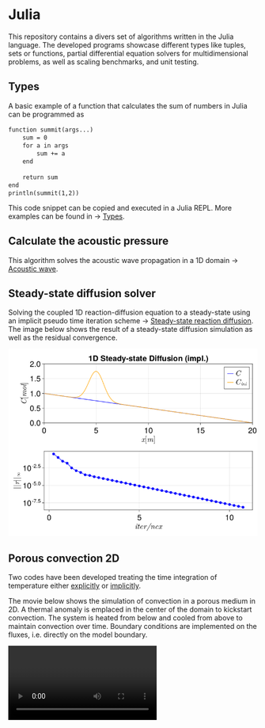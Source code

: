 # Julia

This repository contains a divers set of algorithms written in the Julia language.
The developed programs showcase different types like tuples, sets or functions, partial differential equation solvers for multidimensional problems, as well as scaling benchmarks, and unit testing.

## Types
A basic example of a function that calculates the sum of numbers in Julia can be programmed as
```
function summit(args...)
    sum = 0
    for a in args
        sum += a 
    end

    return sum
end
println(summit(1,2))
```
This code snippet can be copied and executed in a Julia REPL. More examples can be found in -> [Types](BasicScripts/types).

## Calculate the acoustic pressure
This algorithm solves the acoustic wave propagation in a 1D domain -> [Acoustic wave](BasicScripts/ETHZ_MasterClass_SolvingPDEsInParallelOnGPUs/lecture2/src/FD_1D_acousticWave.jl).

## Steady-state diffusion solver

Solving the coupled 1D reaction-diffusion equation to a steady-state using an implicit pseudo time iteration scheme ->
[Steady-state reaction diffusion](BasicScripts/ETHZ_MasterClass_SolvingPDEsInParallelOnGPUs/lecture3/src/FD_1D_implicitSteadyDiffusionReaction.jl).
The image below shows the result of a steady-state diffusion simulation as well as the residual convergence.


![Alt text](BasicScripts/ETHZ_MasterClass_SolvingPDEsInParallelOnGPUs/lecture3/doc/steadyStateDiffusion_implicit_1D.png?raw=true)

## Porous convection 2D
Two codes have been developed treating the time integration of temperature either [explicitly](BasicScripts/ETHZ_MasterClass_SolvingPDEsInParallelOnGPUs/lecture4/src/FD_2D_porousConvectionExplicitTemperature_BConFluxes.jl) or [implicitly](BasicScripts/ETHZ_MasterClass_SolvingPDEsInParallelOnGPUs/lecture4/src/FD_2D_porousConvection_implicit_BConFluxes.jl).

The movie below shows the simulation of convection in a porous medium in 2D. A thermal anomaly is emplaced in the center of the domain to kickstart convection. The system is heated from below and cooled from above to maintain convection over time. Boundary conditions are implemented on the fluxes, i.e. directly on the model boundary.

<video autoplay loop>
  <source src=https://github.com/lcandiot/Julia/assets/50524459/a683f976-da68-4e8b-906a-fefc923e4d44 type="video/mp4">
</video>

